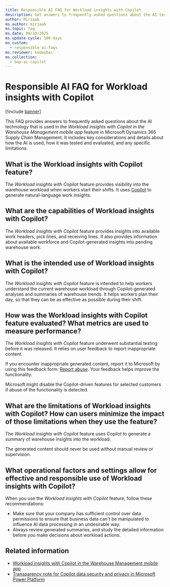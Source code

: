 ```yaml
---
title: Responsible AI FAQ for Workload insights with Copilot
description: Get answers to frequently asked questions about the AI technology that is used in Workload insights with Copilot in the Warehouse Management mobile app for Microsoft Dynamics 365 Supply Chain Management.
author: Mirzaab
ms.author: mirzaab
ms.topic: faq
ms.date: 09/10/2025
ms.update-cycle: 180-days
ms.custom:
  - responsible-ai-faqs
ms.reviewer: kamaybac
ms.collection:
  - bap-ai-copilot
---
```


# Responsible AI FAQ for Workload insights with Copilot

[!include [banner](../includes/banner.md)]

This FAQ provides answers to frequently asked questions about the AI technology that is used in the *Workload insights with Copilot in the Warehouse Management mobile app* feature in Microsoft Dynamics 365 Supply Chain Management. It includes key considerations and details about how the AI is used, how it was tested and evaluated, and any specific limitations.

## What is the Workload insights with Copilot feature?

The *Workload insights with Copilot* feature provides visibility into the warehouse workload when workers start their shifts. It uses [Copilot](/power-platform/faqs-copilot-data-security-privacy) to generate natural-language work insights.

## What are the capabilities of Workload insights with Copilot?

The *Workload insights with Copilot* feature provides insights into available work headers, pick lines, and receiving lines. It also provides information about available workforce and Copilot-generated insights into pending warehouse work.

## What is the intended use of Workload insights with Copilot?

The *Workload insights with Copilot* feature is intended to help workers understand the current warehouse workload through Copilot-generated analyses and summaries of warehouse trends. It helps workers plan their day, so that they can be as effective as possible during their shift.

## How was the Workload insights with Copilot feature evaluated? What metrics are used to measure performance?

The *Workload insights with Copilot* feature underwent substantial testing before it was released. It relies on user feedback to report inappropriate content.

If you encounter inappropriate generated content, report it to Microsoft by using this feedback form: [Report abuse](https://msrc.microsoft.com/report). Your feedback helps improve the functionality.

Microsoft might disable the Copilot-driven features for selected customers if abuse of the functionality is detected.

## What are the limitations of Workload insights with Copilot? How can users minimize the impact of those limitations when they use the feature?

The *Workload insights with Copilot* feature uses Copilot to generate a summary of warehouse insights into the workload.

The generated content should never be used without manual review or supervision.

## What operational factors and settings allow for effective and responsible use of Workload insights with Copilot?

When you use the *Workload insights with Copilot* feature, follow these recommendations:

- Make sure that your company has sufficient control over data permissions to ensure that business data can't be manipulated to influence AI data processing in an undesirable way.
- Always review generated summaries, and study the detailed information before you make decisions about workload actions.

## Related information

- [Workload insights with Copilot in the Warehouse Management mobile app](warehousing/warehouse-management-mobile-app-insights.md)
- [Transparency note for Copilot data security and privacy in Microsoft Power Platform](/power-platform/transparency-note-copilot-data-security-privacy)
